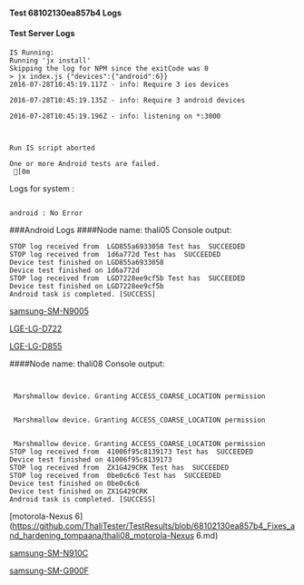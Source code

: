 #### Test 68102130ea857b4 Logs

#### Test Server Logs
```
IS Running:
Running 'jx install'
Skipping the log for NPM since the exitCode was 0
> jx index.js {"devices":{"android":6}}
2016-07-28T10:45:19.117Z - info: Require 3 ios devices

2016-07-28T10:45:19.135Z - info: Require 3 android devices

2016-07-28T10:45:19.196Z - info: listening on *:3000


 
Run IS script aborted
 
One or more Android tests are failed.
 [0m

```


Logs for system : 
```

android : No Error
```


###Android Logs
####Node name: thali05
Console output:
```
STOP log received from  LGD855a6933058 Test has  SUCCEEDED
STOP log received from  1d6a772d Test has  SUCCEEDED
Device test finished on LGD855a6933058 
Device test finished on 1d6a772d 
STOP log received from  LGD7228ee9cf5b Test has  SUCCEEDED
Device test finished on LGD7228ee9cf5b 
Android task is completed. [SUCCESS]
```
[samsung-SM-N9005](https://github.com/ThaliTester/TestResults/blob/68102130ea857b4_Fixes_and_hardening_tompaana/thali05_samsung-SM-N9005.md)

[LGE-LG-D722](https://github.com/ThaliTester/TestResults/blob/68102130ea857b4_Fixes_and_hardening_tompaana/thali05_LGE-LG-D722.md)

[LGE-LG-D855](https://github.com/ThaliTester/TestResults/blob/68102130ea857b4_Fixes_and_hardening_tompaana/thali05_LGE-LG-D855.md)

####Node name: thali08
Console output:
```


 Marshmallow device. Granting ACCESS_COARSE_LOCATION permission


 Marshmallow device. Granting ACCESS_COARSE_LOCATION permission


 Marshmallow device. Granting ACCESS_COARSE_LOCATION permission
STOP log received from  41006f95c8139173 Test has  SUCCEEDED
Device test finished on 41006f95c8139173 
STOP log received from  ZX1G429CRK Test has  SUCCEEDED
STOP log received from  0be0c6c6 Test has  SUCCEEDED
Device test finished on 0be0c6c6 
Device test finished on ZX1G429CRK 
Android task is completed. [SUCCESS]
```
[motorola-Nexus 6](https://github.com/ThaliTester/TestResults/blob/68102130ea857b4_Fixes_and_hardening_tompaana/thali08_motorola-Nexus 6.md)

[samsung-SM-N910C](https://github.com/ThaliTester/TestResults/blob/68102130ea857b4_Fixes_and_hardening_tompaana/thali08_samsung-SM-N910C.md)

[samsung-SM-G900F](https://github.com/ThaliTester/TestResults/blob/68102130ea857b4_Fixes_and_hardening_tompaana/thali08_samsung-SM-G900F.md)


